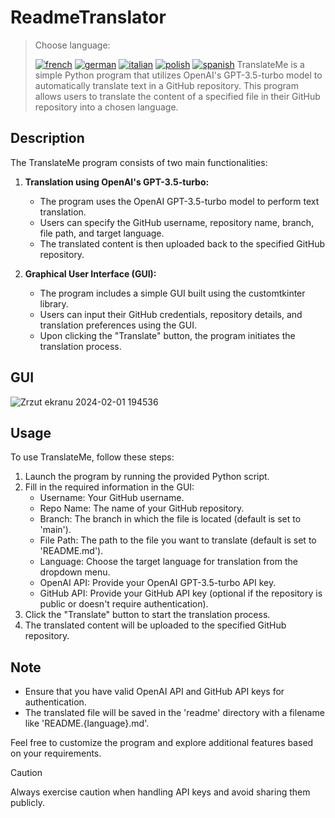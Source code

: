 # ReadmeTranslator 

> Choose language: 
>
> [![french](https://img.shields.io/badge/lang-french-red.svg)](https://github.com/Nemezjusz/ReadmeTranslator/blob/main/readme/README.French.md) [![german](https://img.shields.io/badge/lang-german-red.svg)](https://github.com/Nemezjusz/ReadmeTranslator/blob/main/readme/README.German.md) [![italian](https://img.shields.io/badge/lang-italian-red.svg)](https://github.com/Nemezjusz/ReadmeTranslator/blob/main/readme/README.Italian.md) [![polish](https://img.shields.io/badge/lang-polish-red.svg)](https://github.com/Nemezjusz/ReadmeTranslator/blob/main/readme/README.Polish.md) [![spanish](https://img.shields.io/badge/lang-spanish-red.svg)](https://github.com/Nemezjusz/ReadmeTranslator/blob/main/readme/README.Spanish.md) 
TranslateMe is a simple Python program that utilizes OpenAI's GPT-3.5-turbo model to automatically translate text in a GitHub repository. This program allows users to translate the content of a specified file in their GitHub repository into a chosen language.

## Description

The TranslateMe program consists of two main functionalities:

1. **Translation using OpenAI's GPT-3.5-turbo:**
   - The program uses the OpenAI GPT-3.5-turbo model to perform text translation.
   - Users can specify the GitHub username, repository name, branch, file path, and target language.
   - The translated content is then uploaded back to the specified GitHub repository.

2. **Graphical User Interface (GUI):**
   - The program includes a simple GUI built using the customtkinter library.
   - Users can input their GitHub credentials, repository details, and translation preferences using the GUI.
   - Upon clicking the "Translate" button, the program initiates the translation process.

## GUI
![Zrzut ekranu 2024-02-01 194536](https://github.com/Nemezjusz/ReadmeTranslator/assets/50834734/ef77cbf9-fece-46bc-bc59-a8e56f96eced)

## Usage

To use TranslateMe, follow these steps:

1. Launch the program by running the provided Python script.
2. Fill in the required information in the GUI:
   - Username: Your GitHub username.
   - Repo Name: The name of your GitHub repository.
   - Branch: The branch in which the file is located (default is set to 'main').
   - File Path: The path to the file you want to translate (default is set to 'README.md').
   - Language: Choose the target language for translation from the dropdown menu.
   - OpenAI API: Provide your OpenAI GPT-3.5-turbo API key.
   - GitHub API: Provide your GitHub API key (optional if the repository is public or doesn't require authentication).
3. Click the "Translate" button to start the translation process.
4. The translated content will be uploaded to the specified GitHub repository.

## Note

- Ensure that you have valid OpenAI API and GitHub API keys for authentication.
- The translated file will be saved in the 'readme' directory with a filename like 'README.{language}.md'.

Feel free to customize the program and explore additional features based on your requirements.

> [!CAUTION]
> Always exercise caution when handling API keys and avoid sharing them publicly.




